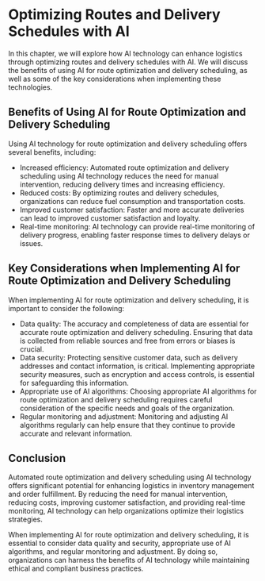 Optimizing Routes and Delivery Schedules with AI
========================================================================================

In this chapter, we will explore how AI technology can enhance logistics through optimizing routes and delivery schedules with AI. We will discuss the benefits of using AI for route optimization and delivery scheduling, as well as some of the key considerations when implementing these technologies.

Benefits of Using AI for Route Optimization and Delivery Scheduling
-------------------------------------------------------------------

Using AI technology for route optimization and delivery scheduling offers several benefits, including:

* Increased efficiency: Automated route optimization and delivery scheduling using AI technology reduces the need for manual intervention, reducing delivery times and increasing efficiency.
* Reduced costs: By optimizing routes and delivery schedules, organizations can reduce fuel consumption and transportation costs.
* Improved customer satisfaction: Faster and more accurate deliveries can lead to improved customer satisfaction and loyalty.
* Real-time monitoring: AI technology can provide real-time monitoring of delivery progress, enabling faster response times to delivery delays or issues.

Key Considerations when Implementing AI for Route Optimization and Delivery Scheduling
--------------------------------------------------------------------------------------

When implementing AI for route optimization and delivery scheduling, it is important to consider the following:

* Data quality: The accuracy and completeness of data are essential for accurate route optimization and delivery scheduling. Ensuring that data is collected from reliable sources and free from errors or biases is crucial.
* Data security: Protecting sensitive customer data, such as delivery addresses and contact information, is critical. Implementing appropriate security measures, such as encryption and access controls, is essential for safeguarding this information.
* Appropriate use of AI algorithms: Choosing appropriate AI algorithms for route optimization and delivery scheduling requires careful consideration of the specific needs and goals of the organization.
* Regular monitoring and adjustment: Monitoring and adjusting AI algorithms regularly can help ensure that they continue to provide accurate and relevant information.

Conclusion
----------

Automated route optimization and delivery scheduling using AI technology offers significant potential for enhancing logistics in inventory management and order fulfillment. By reducing the need for manual intervention, reducing costs, improving customer satisfaction, and providing real-time monitoring, AI technology can help organizations optimize their logistics strategies.

When implementing AI for route optimization and delivery scheduling, it is essential to consider data quality and security, appropriate use of AI algorithms, and regular monitoring and adjustment. By doing so, organizations can harness the benefits of AI technology while maintaining ethical and compliant business practices.
